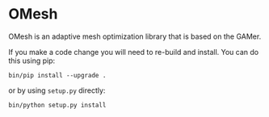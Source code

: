 # OMesh
OMesh is an adaptive mesh optimization library that is based on the GAMer.

If you make a code change you will need to re-build and install. You can do this using pip:


```
bin/pip install --upgrade .
```

or by using ``setup.py`` directly:

```
bin/python setup.py install
```
